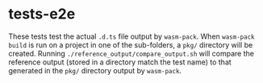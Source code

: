 # tests-e2e

These tests test the actual `.d.ts` file output by `wasm-pack`. When `wasm-pack build` is run
on a project in one of the sub-folders, a `pkg/` directory will be created. Running `./reference_output/compare_output.sh`
will compare the reference output (stored in a directory match the test name) to that generated in the `pkg/` directory
output by `wasm-pack`.
